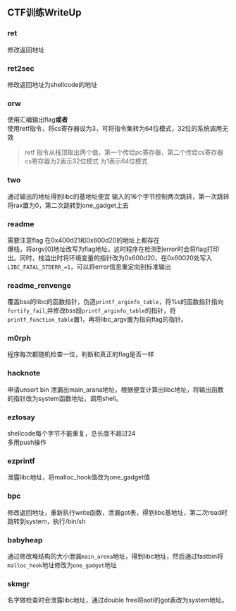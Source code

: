 ## CTF训练WriteUp

### ret 
修改返回地址

### ret2sec
修改返回地址为shellcode的地址

### orw
使用汇编输出flag**或者**  
使用retf指令，将cs寄存器设为3，可将指令集转为64位模式，32位的系统调用无效
>retf 指令从栈顶取出两个值，第一个传给pc寄存器，第二个传给cs寄存器  
>cs寄存器为2表示32位模式 为1表示64位模式

### two
通过输出的地址得到libc的基地址便宜
输入的16个字节控制两次跳转，第一次跳转将rax置为0，第二次跳转到one_gadget上去

### readme
需要注意flag 在0x400d21和0x600d20的地址上都存在  
爆栈，将argv[0]地址改写为flag地址，这时程序在检测到error时会将flag打印出。同时，栈溢出时将环境变量的指针改为0x600d20，在0x60020处写入`LIBC_FATAL_STDERR_=1`，可以将error信息重定向到标准输出

### readme_renvenge
覆盖bss的libc的函数指针，伪造`printf_arginfo_table`，将%s的函数指针指向`fortify_fail`,并修改bss段`printf_arginfo_table`的指针，将`printf_function_table`置1，再将libc_argv置为指向flag的指针。

### m0rph
程序每次都随机检查一位，判断和真正的flag是否一样  

### hacknote
申请unsort bin 泄漏出main_arana地址，根据便宜计算出libc地址，将输出函数的指针改为system函数地址，调用shell。

### eztosay
shellcode每个字节不能重复，总长度不超过24  
多用push操作  

### ezprintf
泄露libc地址，将malloc_hook值改为one_gadget值  

### bpc
修改返回地址，重新执行write函数，泄漏got表，得到libc基地址，第二次read时跳转到system，执行/bin/sh  

### babyheap  
通过修改堆结构的大小泄漏`main_arena`地址，得到libc地址，然后通过fastbin将`malloc_hook`地址修改为`one_gadget`地址

### skmgr
名字做检查时会泄露libc地址，通过double free将aoti的got表改为system地址。  
















